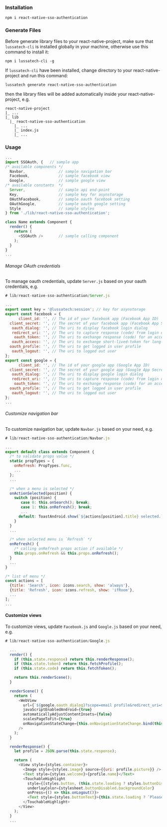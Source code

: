 ### Installation
    npm i react-native-sso-authentication

### Generate Files
Before generate library files to your react-native-project, make sure that `lussatech-cli` is installed globally in your machine, otherwise use this command to install it:

    npm i lussatech-cli -g

If `lussatech-cli` have been installed, change directory to your react-native-project and run this command:

    lussatech generate react-native-sso-authentication

then the library files will be added automatically inside your react-native-project, e.g.

    react-native-project
    |_ ...
    |_ lib
      |_ react-native-sso-authentication
        |_ ...
        |_ index.js
        |_ ...

### Usage
```javascript
...
import SSOAuth, {   // sample app
/* available components */
  Navbar,               // sample navigation bar
  Facebook,             // sample facebook view
  Google,               // sample google view
/* available constants  */  
  Server,               // sample api end-point
  Key,                  // sample key for asynstorage
  OAuthFacebook,        // sample oauth facebook setting
  OAuthGoogle,          // sample oauth google setting
  Style                 // sample styles
} from './lib/react-native-sso-authentication';

class Name extends Component {
  render() {
    return (
      <SSOAuth />       // sample calling component
    );
  }
}
...
```

###### Manage OAuth credentials
To manage oauth credentials, update `Server.js` based on your oauth credentials, e.g.

```javascript
# lib/react-native-sso-authentication/Server.js

...
export const key = '@lussatech:session'; // key for asynstorage
export const facebook = {
      client_id: '', // The id of your facebook app (Facebook App ID)
  client_secret: '', // The secret of your facebook app (Facebook App Secret)
   oauth_dialog: '', // The uri to display facebook login dialog
   redirect_uri: '', // The uri to capture response (code) from login dialog
    oauth_token: '', // The uri to exchange response (code) for an accessing token (short-lived-token)
   oauth_access: '', // The uri to exchange short-lived-token for long-lived-token
  oauth_profile: '', // The uri to get logged in user profile
   oauth_logout: '', // The uri to logged out user
};
export const google = {
      client_id: '', // The id of your google app (Google App ID)
  client_secret: '', // The secret of your google app (Google App Secret)
   oauth_dialog: '', // The uri to display google login dialog
   redirect_uri: '', // The uri to capture response (code) from login dialog
    oauth_token: '', // The uri to exchange response (code) for an accessing token
  oauth_profile: '', // The uri to get logged in user profile
   oauth_logout: '', // The uri to logged out user
};
...
```

###### Customize navigation bar
To customize navigation bar, update `Navbar.js` based on your need, e.g.

```javascript
# lib/react-native-sso-authentication/Navbar.js

...
export default class extends Component {
  /* to validate props value */
  static propTypes = {
    onRefresh: PropTypes.func,
    ...
  };
  ...

  /* when a menu is selected */
  onActionSelected(position) {
    switch (position) {
       case 0: this.onSearch(); break;
       case 1: this.onRefresh(); break;
       ...
      default: ToastAndroid.show(`${actions[position].title} selected.`, ToastAndroid.SHORT);
    }
  }
  ...

  /* when selected menu is `Refresh` */
  onRefresh() {
    /* calling onRefresh props action if available */
    this.props.onRefresh && this.props.onRefresh();
  }
  ...
}

/* list of menu */
const actions = [
  {title: 'Search', icon: icons.search, show: 'always'},
  {title: 'Refresh', icon: icons.refresh, show: 'ifRoom'},
  ...
];
...
```

#### Customize views
To customize views, update `Facebook.js` and `Google.js` based on your need, e.g.

```javascript
# lib/react-native-sso-authentication/Google.js

  ...
  render() {
    if (this.state.response) return this.renderResponse();
    if (this.state.token) return this.fetchProfile();
    if (this.state.code) return this.fetchToken();

    return this.renderScene();
  }

  renderScene() {
    return (
      <WebView
        url={`${google.oauth_dialog}?scope=email profile&redirect_uri=${google.redirect_uri}&response_type=code&client_id=${google.client_id}`}
        javaScriptEnabledAndroid={true}
        automaticallyAdjustContentInsets={false}
        scalesPageToFit={true}
        onNavigationStateChange={this.onNavigationStateChange.bind(this)}
      />
    );
  }

  renderResponse() {
    let profile = JSON.parse(this.state.response);

    return (
      <View style={styles.container}>
        <Image style={styles.image} source={{uri: profile.picture}} />
        <Text style={styles.welcome}>{profile.name}</Text>
        <TouchableHighlight
          style={[styles.button, (this.state.loading ? styles.buttonDisabled : styles.buttonActive)]}
          underlayColor={stylesheet.buttonDisabled.backgroundColor}
          onPress={() => this.onLogout()}>
          <Text style={styles.buttonText}>{this.state.loading ? `Please Wait . . .` : `Logout`}</Text>
        </TouchableHighlight>
      </View>
    );
  }
  ...
```
